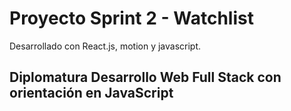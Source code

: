 # Proyecto Sprint 2 - Watchlist
Desarrollado con React.js, motion y javascript.

## Diplomatura Desarrollo Web Full Stack con orientación en JavaScript


